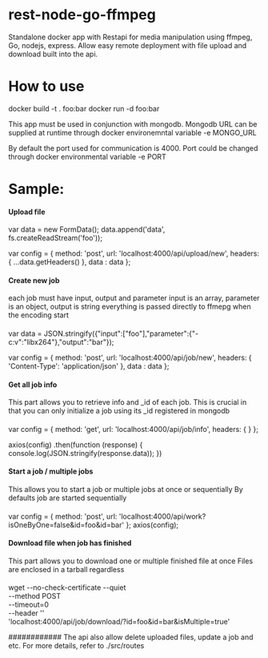 # rest-node-go-ffmpeg
Standalone docker app with Restapi for media manipulation using ffmpeg, Go, nodejs, express. Allow easy remote deployment with file upload and download built into the api.

# How to use
docker build -t . foo:bar
docker run -d foo:bar


This app must be used in conjunction with mongodb. 
Mongodb URL can be supplied at runtime through docker environemntal variable -e MONGO_URL

By default the port used for communication is 4000.
Port could be changed through docker environmental variable -e PORT


#  Sample:

#### Upload file  ####

var data = new FormData();
data.append('data', fs.createReadStream('foo'));

var config = {
  method: 'post',
  url: 'localhost:4000/api/upload/new',
  headers: { 
    ...data.getHeaders()
  },
  data : data
};

#### Create new job
 each job must have input, output and parameter
 input is an array, parameter is an object, output is string
 everything is passed directly to ffmepg when the encoding start
####
var data = JSON.stringify({"input":["foo"],"parameter":{"-c:v":"libx264"},"output":"bar"});

var config = {
  method: 'post',
  url: 'localhost:4000/api/job/new',
  headers: { 
    'Content-Type': 'application/json'
  },
  data : data
};

#### Get all job info 
This part allows you to retrieve info and _id of each job.
This is crucial in that you can only initialize a job using its _id registered in mongodb
####
var config = {
  method: 'get',
  url: 'localhost:4000/api/job/info',
  headers: { }
};

axios(config)
.then(function (response) {
  console.log(JSON.stringify(response.data));
})

#### Start a job / multiple jobs
This allows you to start a job or multiple jobs at once or sequentially
By defaults job are started sequentially 
####
var config = {
  method: 'post',
  url: 'localhost:4000/api/work?isOneByOne=false&id=foo&id=bar'
};
axios(config);

#### Download file when job has finished 
This part allows you to download one or multiple finished file at once
Files are enclosed in a tarball regardless
####
wget --no-check-certificate --quiet \
  --method POST \
  --timeout=0 \
  --header '' \
   'localhost:4000/api/job/download/?id=foo&id=bar&isMultiple=true'

############
The api also allow delete uploaded files, update a job and etc. 
For more details, refer to ./src/routes
